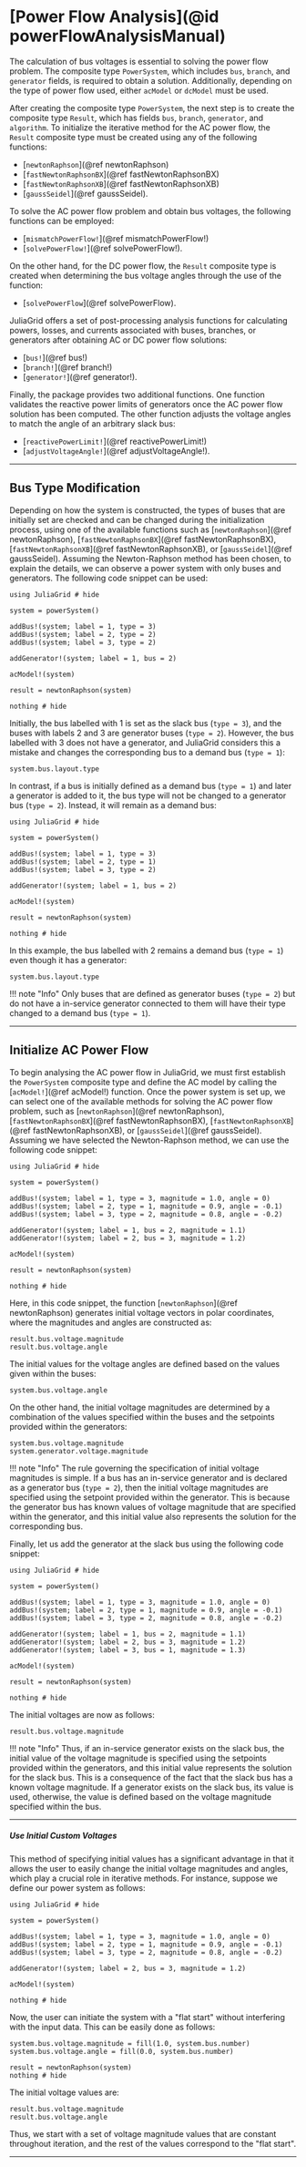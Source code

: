 # [Power Flow Analysis](@id powerFlowAnalysisManual)

The calculation of bus voltages is essential to solving the power flow problem. The composite type `PowerSystem`, which includes `bus`, `branch`, and `generator` fields, is required to obtain a solution. Additionally, depending on the type of power flow used, either `acModel` or `dcModel` must be used.

After creating the composite type `PowerSystem`, the next step is to create the composite type `Result`, which has fields `bus`, `branch`, `generator`, and `algorithm`. To initialize the iterative method for the AC power flow, the `Result` composite type must be created using any of the following functions:
* [`newtonRaphson`](@ref newtonRaphson)
* [`fastNewtonRaphsonBX`](@ref fastNewtonRaphsonBX)
* [`fastNewtonRaphsonXB`](@ref fastNewtonRaphsonXB)
* [`gaussSeidel`](@ref gaussSeidel).

To solve the AC power flow problem and obtain bus voltages, the following functions can be employed:
* [`mismatchPowerFlow!`](@ref mismatchPowerFlow!)
* [`solvePowerFlow!`](@ref solvePowerFlow!).

 On the other hand, for the DC power flow, the `Result` composite type is created when determining the bus voltage angles through the use of the function:
* [`solvePowerFlow`](@ref solvePowerFlow).

JuliaGrid offers a set of post-processing analysis functions for calculating powers, losses, and currents associated with buses, branches, or generators after obtaining AC or DC power flow solutions:
* [`bus!`](@ref bus!)
* [`branch!`](@ref branch!)
* [`generator!`](@ref generator!).

Finally, the package provides two additional functions. One function validates the reactive power limits of generators once the AC power flow solution has been computed. The other function adjusts the voltage angles to match the angle of an arbitrary slack bus:
* [`reactivePowerLimit!`](@ref reactivePowerLimit!)
* [`adjustVoltageAngle!`](@ref adjustVoltageAngle!).

---

## Bus Type Modification
Depending on how the system is constructed, the types of buses that are initially set are checked and can be changed during the initialization process, using one of the available functions such as [`newtonRaphson`](@ref newtonRaphson), [`fastNewtonRaphsonBX`](@ref fastNewtonRaphsonBX), [`fastNewtonRaphsonXB`](@ref fastNewtonRaphsonXB), or [`gaussSeidel`](@ref gaussSeidel). Assuming the Newton-Raphson method has been chosen, to explain the details, we can observe a power system with only buses and generators. The following code snippet can be used:
```@example busType
using JuliaGrid # hide

system = powerSystem()

addBus!(system; label = 1, type = 3)
addBus!(system; label = 2, type = 2)
addBus!(system; label = 3, type = 2)

addGenerator!(system; label = 1, bus = 2)

acModel!(system)

result = newtonRaphson(system)

nothing # hide
```
Initially, the bus labelled with 1 is set as the slack bus (`type = 3`), and the buses with labels 2 and 3 are generator buses (`type = 2`). However, the bus labelled with 3 does not have a generator, and JuliaGrid considers this a mistake and changes the corresponding bus to a demand bus (`type = 1`):
```@repl busType
system.bus.layout.type
```

In contrast, if a bus is initially defined as a demand bus (`type = 1`) and later a generator is added to it, the bus type will not be changed to a generator bus (`type = 2`). Instead, it will remain as a demand bus:
```@example busTypeStay
using JuliaGrid # hide

system = powerSystem()

addBus!(system; label = 1, type = 3)
addBus!(system; label = 2, type = 1)
addBus!(system; label = 3, type = 2)

addGenerator!(system; label = 1, bus = 2)

acModel!(system)

result = newtonRaphson(system)

nothing # hide
```

In this example, the bus labelled with 2 remains a demand bus (`type = 1`) even though it has a generator:
```@repl busTypeStay
system.bus.layout.type
```
!!! note "Info"
    Only buses that are defined as generator buses (`type = 2`) but do not have a in-service generator connected to them will have their type changed to a demand bus (`type = 1`).

---

## Initialize AC Power Flow
To begin analysing the AC power flow in JuliaGrid, we must first establish the `PowerSystem` composite type and define the AC model by calling the [`acModel!`](@ref acModel!) function. Once the power system is set up, we can select one of the available methods for solving the AC power flow problem, such as [`newtonRaphson`](@ref newtonRaphson), [`fastNewtonRaphsonBX`](@ref fastNewtonRaphsonBX), [`fastNewtonRaphsonXB`](@ref fastNewtonRaphsonXB), or [`gaussSeidel`](@ref gaussSeidel). Assuming we have selected the Newton-Raphson method, we can use the following code snippet:
```@example initializeACPowerFlow
using JuliaGrid # hide

system = powerSystem()

addBus!(system; label = 1, type = 3, magnitude = 1.0, angle = 0)
addBus!(system; label = 2, type = 1, magnitude = 0.9, angle = -0.1)
addBus!(system; label = 3, type = 2, magnitude = 0.8, angle = -0.2)

addGenerator!(system; label = 1, bus = 2, magnitude = 1.1)
addGenerator!(system; label = 2, bus = 3, magnitude = 1.2)

acModel!(system)

result = newtonRaphson(system)

nothing # hide
```

Here, in this code snippet, the function [`newtonRaphson`](@ref newtonRaphson) generates initial voltage vectors in polar coordinates, where the magnitudes and angles are constructed as:
```@repl initializeACPowerFlow
result.bus.voltage.magnitude
result.bus.voltage.angle
```
The initial values for the voltage angles are defined based on the values given within the buses:
```@repl initializeACPowerFlow
system.bus.voltage.angle
```
On the other hand, the initial voltage magnitudes are determined by a combination of the values specified within the buses and the setpoints provided within the generators:
```@repl initializeACPowerFlow
system.bus.voltage.magnitude
system.generator.voltage.magnitude
```
!!! note "Info"
    The rule governing the specification of initial voltage magnitudes is simple. If a bus has an in-service generator and is declared as a generator bus (`type = 2`), then the initial voltage magnitudes are specified using the setpoint provided within the generator. This is because the generator bus has known values of voltage magnitude that are specified within the generator, and this initial value also represents the solution for the corresponding bus.

Finally, let us add the generator at the slack bus using the following code snippet:
```@example initializeACPowerFlowSlack
using JuliaGrid # hide

system = powerSystem()

addBus!(system; label = 1, type = 3, magnitude = 1.0, angle = 0)
addBus!(system; label = 2, type = 1, magnitude = 0.9, angle = -0.1)
addBus!(system; label = 3, type = 2, magnitude = 0.8, angle = -0.2)

addGenerator!(system; label = 1, bus = 2, magnitude = 1.1)
addGenerator!(system; label = 2, bus = 3, magnitude = 1.2)
addGenerator!(system; label = 3, bus = 1, magnitude = 1.3)

acModel!(system)

result = newtonRaphson(system)

nothing # hide
```
The initial voltages are now as follows:
```@repl initializeACPowerFlowSlack
result.bus.voltage.magnitude
```
!!! note "Info"
    Thus, if an in-service generator exists on the slack bus, the initial value of the voltage magnitude is specified using the setpoints provided within the generators, and this initial value represents the solution for the slack bus. This is a consequence of the fact that the slack bus has a known voltage magnitude. If a generator exists on the slack bus, its value is used, otherwise, the value is defined based on the voltage magnitude specified within the bus.

---

##### Use Initial Custom Voltages
This method of specifying initial values has a significant advantage in that it allows the user to easily change the initial voltage magnitudes and angles, which play a crucial role in iterative methods. For instance, suppose we define our power system as follows:
```@example initializeACPowerFlowFlat
using JuliaGrid # hide

system = powerSystem()

addBus!(system; label = 1, type = 3, magnitude = 1.0, angle = 0)
addBus!(system; label = 2, type = 1, magnitude = 0.9, angle = -0.1)
addBus!(system; label = 3, type = 2, magnitude = 0.8, angle = -0.2)

addGenerator!(system; label = 2, bus = 3, magnitude = 1.2)

acModel!(system)

nothing # hide
```
Now, the user can initiate the system with a "flat start" without interfering with the input data. This can be easily done as follows:
```@example initializeACPowerFlowFlat
system.bus.voltage.magnitude = fill(1.0, system.bus.number)
system.bus.voltage.angle = fill(0.0, system.bus.number)

result = newtonRaphson(system)
nothing # hide
```
The initial voltage values are:
```@repl initializeACPowerFlowFlat
result.bus.voltage.magnitude
result.bus.voltage.angle
```
Thus, we start with a set of voltage magnitude values that are constant throughout iteration, and the rest of the values correspond to the "flat start".

---